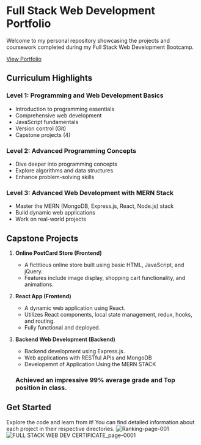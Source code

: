 # Full Stack Web Development Portfolio

Welcome to my personal repository showcasing the projects and coursework completed during my Full Stack Web Development Bootcamp.

[View Portfolio](https://www.hyperiondev.com/portfolio/HA24010012783/)

## Curriculum Highlights

### Level 1: Programming and Web Development Basics
- Introduction to programming essentials
- Comprehensive web development
- JavaScript fundamentals
- Version control (Git)
- Capstone projects (4)

### Level 2: Advanced Programming Concepts
- Dive deeper into programming concepts
- Explore algorithms and data structures
- Enhance problem-solving skills

### Level 3: Advanced Web Development with MERN Stack
- Master the MERN (MongoDB, Express.js, React, Node.js) stack
- Build dynamic web applications
- Work on real-world projects

## Capstone Projects
1. **Online PostCard Store (Frontend)**
   - A fictitious online store built using basic HTML, JavaScript, and jQuery.
   - Features include image display, shopping cart functionality, and animations.

2. **React App (Frontend)**
   - A dynamic web application using React.
   - Utilizes React components, local state management, redux, hooks, and routing.
   - Fully functional and deployed.

3. **Backend Web Development (Backend)**
   - Backend development using Express.js.
   - Web applications with RESTful APIs and MongoDB
   - Developemnt of Application Using the MERN STACK

   ### Achieved an impressive 99% average grade and Top position in class.

## Get Started
Explore the code and learn from it! You can find detailed information about each project in their respective directories.
![Ranking-page-001](https://github.com/hashimaziz88/HyperionDev-WebDevBootcamp/assets/78796582/b4efd053-3a8c-49ae-a9f0-c3ea8aa2898b)
![FULL STACK WEB DEV CERTIFICATE_page-0001](https://github.com/hashimaziz88/HyperionDev-WebDevBootcamp/assets/78796582/a3d4622d-3457-462a-9004-ea741939ca57)


